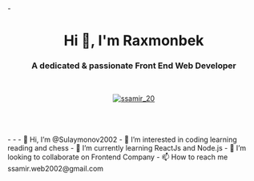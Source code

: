 -<h1 align="center">Hi 👋, I'm Raxmonbek</h1>
<h3 align="center">A dedicated & passionate Front End Web Developer</h3>
<br>
<p align="center"> <a href="https://twitter.com/ssamir_20" target="_blank"><img src="https://img.shields.io/twitter/follow/ssamir_20?logo=twitter&style=for-the-badge" alt="ssamir_20" /></a> </p>
<br>
<br>

<br>
- 
- 
- 👋 Hi, I’m @Sulaymonov2002
- 👀 I’m interested in coding learning reading and chess
- 🌱 I’m currently learning ReactJs and Node.js
- 💞️ I’m looking to collaborate on Frontend Company
- 📫 How to reach me ssamir.web2002@gmail.com

<!---
Sulaymonov2002/Sulaymonov2002 is a ✨ special ✨ repository because its `README.md` (this file) appears on your GitHub profile.
You can click the Preview link to take a look at your changes.
--->
